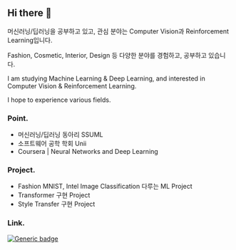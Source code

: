 ## Hi there 👋

<!--
**soline013/soline013** is a ✨ _special_ ✨ repository because its `README.md` (this file) appears on your GitHub profile.

Here are some ideas to get you started:

- 🔭 I’m currently working on ...
- 🌱 I’m currently learning ...
- 👯 I’m looking to collaborate on ...
- 🤔 I’m looking for help with ...
- 💬 Ask me about ...
- 📫 How to reach me: ...
- 😄 Pronouns: ...
- ⚡ Fun fact: ...
-->

머신러닝/딥러닝을 공부하고 있고, 관심 분야는 Computer Vision과 Reinforcement Learning입니다.

Fashion, Cosmetic, Interior, Design 등 다양한 분야를 경험하고, 공부하고 있습니다.

I am studying Machine Learning & Deep Learning, and interested in Computer Vision & Reinforcement Learning.

I hope to experience various fields.

### Point.
- 머신러닝/딥러닝 동아리 SSUML
- 소프트웨어 공학 학회 Unii
- Coursera | Neural Networks and Deep Learning

### Project.
- Fashion MNIST, Intel Image Classification 다루는 ML Project
- Transformer 구현 Project
- Style Transfer 구현 Project

### Link.

[![Generic badge](https://shields.io/badge/Linkedin-Hyeonsol-blue.svg)](https://www.linkedin.com/in/hyeonsol-sim/)
<!-- [![Generic badge](https://shields.io/badge/Notion-Machine_Learning-blue.svg)](https://www.notion.so/asollie/Machine-Learning-f4a1ecdfd6d94ce1899b007b47663b30) -->
